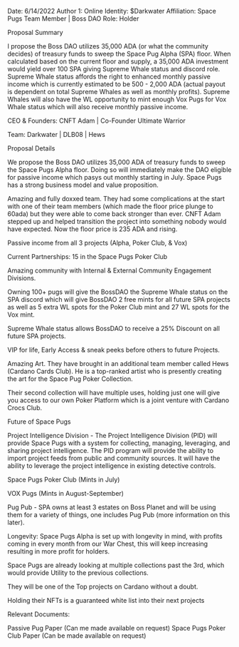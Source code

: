 Date: 6/14/2022
Author 1: Online Identity: $Darkwater  Affiliation: Space Pugs Team Member | Boss DAO Role: Holder

Proposal Summary

I propose the Boss DAO utilizes 35,000 ADA (or what the community decides) of treasury funds to sweep the Space Pug Alpha (SPA) floor. 
When calculated based on the current floor and supply, a 35,000 ADA investment would yield over 100 SPA giving Supreme Whale status and discord role. 
Supreme Whale status affords the right to enhanced monthly passive income which is currently estimated to be 500 - 2,000 ADA (actual payout is dependent on total Supreme Whales as well as monthly profits). Supreme Whales will also have the WL opportunity to mint enough Vox Pugs for Vox Whale status which will also receive monthly passive income.

CEO & Founders: CNFT Adam | Co-Founder Ultimate Warrior

Team: Darkwater | DLB08 | Hews

Proposal Details

We propose the Boss DAO utilizes 35,000 ADA of treasury funds to sweep the Space Pugs Alpha floor. Doing so will immediately make the DAO eligible for passive income which pasys out monthly starting in July.
Space Pugs has a strong business model and value proposition.

Amazing and fully doxxed team. They had some complications at the start with one of their team members (which made the floor price plunge to 60ada) but they were able to come back stronger than ever. CNFT Adam stepped up and helped transition the project into something nobody would have expected. Now the floor price is 235 ADA and rising.

Passive income from all 3 projects (Alpha, Poker Club, & Vox)

Current Partnerships: 15 in the Space Pugs Poker Club

Amazing community with Internal & External Community Engagement Divisions.

Owning 100+ pugs will give the BossDAO the Supreme Whale status on the SPA discord which will give BossDAO 2 free mints for all future SPA projects as well as 5 extra WL spots for the Poker Club mint and 27 WL spots for the Vox mint.

Supreme Whale status allows BossDAO to receive a 25% Discount on all future SPA projects.

VIP for life, Early Access & sneak peeks before others to future Projects.

Amazing Art. They have brought in an additional team member called Hews (Cardano Cards Club). He is a top-ranked artist who is presently creating the art for the Space Pug Poker Collection.

Their second collection will have multiple uses, holding just one will give you access to our own Poker Platform which is a joint venture with Cardano Crocs Club. 

Future of Space Pugs

Project Intelligence Division - The Project Intelligence Division (PID) will provide Space Pugs with a system for collecting, managing, leveraging, and sharing project intelligence. The PID program will provide the ability to import project feeds from public and community sources. It will have the ability to leverage the project intelligence in existing detective controls.

Space Pugs Poker Club (Mints in July)

VOX Pugs (Mints in August-September)

Pug Pub - SPA owns at least 3 estates on Boss Planet and will be using them for a variety of things, one includes Pug Pub (more information on this later).

Longevity: Space Pugs Alpha is set up with longevity in mind, with profits coming in every month from our War Chest, this will keep increasing resulting in more profit for holders.

Space Pugs are already looking at multiple collections past the 3rd, which would provide Utility to the previous collections.

They will be one of the Top projects on Cardano without a doubt.

Holding their NFTs is a guaranteed white list into their next projects


Relevant Documents:

Passive Pug Paper (Can me made available on request)
Space Pugs Poker Club Paper (Can be made available on request)



